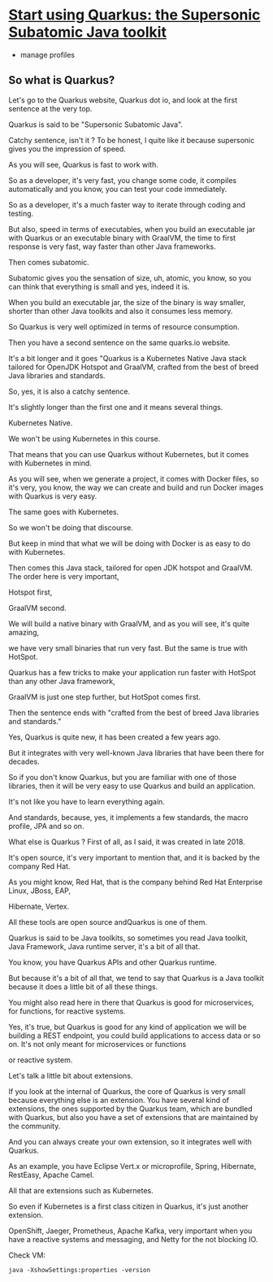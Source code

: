 # [Start using Quarkus: the Supersonic Subatomic Java toolkit](https://www.udemy.com/course/quarkus-starting-with-quarkus/)

- manage profiles

## So what is Quarkus?

Let's go to the Quarkus website, Quarkus dot io, and look at the first sentence at the very top.

Quarkus is said to be "Supersonic Subatomic Java".

Catchy sentence, isn't it ? To be honest, I quite like it because supersonic gives you the impression of speed.

As you will see, Quarkus is fast to work with.

So as a developer, it's very fast, you change some code, it compiles automatically and you know, you can test your code immediately.

So as a developer, it's a much faster way to iterate through coding and testing.

But also, speed in terms of executables, when you build an executable jar with Quarkus or an executable binary with GraalVM, the time to first response is very fast, way faster than other Java frameworks.

Then comes subatomic.

Subatomic gives you the sensation of size, uh, atomic, you know, so you can think that everything is small and yes, indeed it is.

When you build an executable jar, the size of the binary is way smaller, shorter than other Java toolkits and also it consumes less memory.

So Quarkus is very well optimized in terms of resource consumption.

Then you have a second sentence on the same quarks.io website.

It's a bit longer and it goes "Quarkus is a Kubernetes Native Java stack tailored for OpenJDK Hotspot and GraalVM, crafted from the best of breed Java libraries and standards.

So, yes, it is also a catchy sentence.

It's slightly longer than the first one and it means several things.

Kubernetes Native.

We won't be using Kubernetes in this course.

That means that you can use Quarkus without Kubernetes, but it comes with Kubernetes in mind.

As you will see, when we generate a project, it comes with Docker files, so it's very, you know, the way we can create and build and run Docker images with Quarkus is very easy.

The same goes with Kubernetes.

So we won't be doing that discourse.

But keep in mind that what we will be doing with Docker is as easy to do with Kubernetes.

Then comes this Java stack, tailored for open JDK hotspot and GraalVM. The order here is very important,

Hotspot first,

GraalVM second.

We will build a native binary with GraalVM, and as you will see, it's quite amazing,

we have very small binaries that run very fast. But the same is true with HotSpot.

Quarkus has a few tricks to make your application run faster with HotSpot than any other Java framework,

GraalVM is just one step further, but HotSpot comes first.

Then the sentence ends with "crafted from the best of breed Java libraries and standards."

Yes, Quarkus is quite new, it has been created a few years ago.

But it integrates with very well-known Java libraries that have been there for decades.

So if you don't know Quarkus, but you are familiar with one of those libraries, then it will be very easy to use Quarkus and build an application.

It's not like you have to learn everything again.

And standards, because, yes, it implements a few standards, the macro profile, JPA and so on.

What else is Quarkus ? First of all, as I said, it was created in late 2018.

It's open source, it's very important to mention that, and it is backed by the company Red Hat.

As you might know, Red Hat, that is the company behind Red Hat Enterprise Linux, JBoss, EAP,

Hibernate, Vertex.

All these tools are open source andQuarkus is one of them.

Quarkus is said to be Java toolkits, so sometimes you read Java toolkit, Java Framework, Java runtime server, it's a bit of all that.

You know, you have Quarkus APIs and other Quarkus runtime.

But because it's a bit of all that, we tend to say that Quarkus is a Java toolkit because it does a little bit of all these things.

You might also read here in there that Quarkus is good for microservices, for functions, for reactive systems.

Yes, it's true, but Quarkus is good for any kind of application we will be building a REST endpoint, you could build applications to access data or so on. It's not only meant for microservices or functions

or reactive system.

Let's talk a little bit about extensions.

If you look at the internal of Quarkus, the core of Quarkus is very small because everything else is an extension. You have several kind of extensions, the ones supported by the Quarkus team, which are bundled with Quarkus, but also you have a set of extensions that are maintained by the community.

And you can always create your own extension, so it integrates well with Quarkus.

As an example, you have Eclipse Vert.x or microprofile, Spring, Hibernate, RestEasy, Apache Camel.

All that are extensions such as Kubernetes.

So even if Kubernetes is a first class citizen in Quarkus, it's just another extension.

OpenShift, Jaeger, Prometheus, Apache Kafka, very important when you have a reactive systems and messaging, and Netty for the not blocking IO.

Check VM:
```shell
java -XshowSettings:properties -version
```

